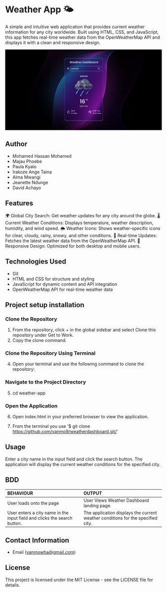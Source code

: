 # Weather App 🌤️
A simple and intuitive web application that provides current weather information for any city worldwide. Built using HTML, CSS, and JavaScript, this app fetches real-time weather data from the OpenWeatherMap API and displays it with a clean and responsive design.

![Screenshot](images/ScreenshotWeatherDashboard.png)   

## Author 

*   Mohamed Hassan Mohamed
*   Majau Phoebe
*   Paula Kyalo
*   Irakoze Ange Taina
*   Alma Mwangi
*   Jeanette Ndunge
*   David Achayo




## Features
🌍 Global City Search: Get weather updates for any city around the globe.
🌡️ Current Weather Conditions: Displays temperature, weather description, humidity, and wind speed.
🌦️ Weather Icons: Shows weather-specific icons for clear, cloudy, rainy, snowy, and other conditions.
🔄 Real-time Updates: Fetches the latest weather data from the OpenWeatherMap API.
🎨 Responsive Design: Optimized for both desktop and mobile users.

## Technologies Used

* Git
* HTML and CSS for structure and styling
* JavaScript for dynamic content and API integration
* OpenWeatherMap API for real-time weather data


## Project setup  installation

### Clone the Repository
  
1.  From the repository, click + in the global sidebar and select Clone this repository under Get to Work.
2.  Copy the clone command.

### Clone the Repository Using Terminal

4. Open your terminal and use the following command to clone the repository:

### Navigate to the Project Directory
5.  cd weather-app
   
### Open the Application
6.  Open index.html in your preferred browser to view the application.

7.  From the terminal you use
    '$ git clone <https://github.com/vanmo9/weatherdashboard.git/>'


## Usage
Enter a city name in the input field and click the search button.
The application will display the current weather conditions for the specified city.

## BDD  
 
| BEHAVIOUR | OUTPUT|
|:------------------|:-----------|
| User loads onto the page  |  User Views Weather Dashboard landing page. |
| User enters a city name in the input field and clicks the search button. | The application displays the current weather conditions for the specified city. |

## Contact Information  

* Email (vanmowha@gmail.com)


## License
This project is licensed under the MIT License - see the LICENSE file for details.
